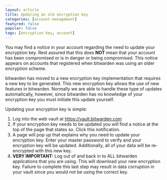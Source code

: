 ```yaml
---
layout: article
title: Updating an old encryption key
categories: [account-management]
featured: false
popular: false
tags: [encryption key, account]
---
```


You may find a notice in your account regarding the need to update your encryption key. Rest assured that this does **NOT** mean that your account has been compromised or is in danger or being compromised. This notice appears on accounts that registered when bitwarden was using an older encryption scheme.

bitwarden has moved to a new encryption key implementation that requires a new key to be generated. This new encryption key allows the use of new features in bitwarden. Normally we are able to handle these type of updates automatically, however, since bitwarden has no knowledge of your encryption key you must initiate this update yourself.

Updating your encryption key is simple:

1. Log into the web vault at <https://vault.bitwarden.com>
2. If your encryption key needs to be updated you will find a notice at the top of the page that states so. Click this notification.
3. A page will pop up that explains why you need to update your encryption key. Enter your master password to verify and your encryption key will be updated. Additionally, all of your data will be re-encrypted with this new key.
4. **VERY IMPORTANT:** Log out of and back in to ALL bitwarden applications that you are using. This will download your new encryption key. Failure to complete this last step may result in data corruption in your vault since you would not be using the correct key.
